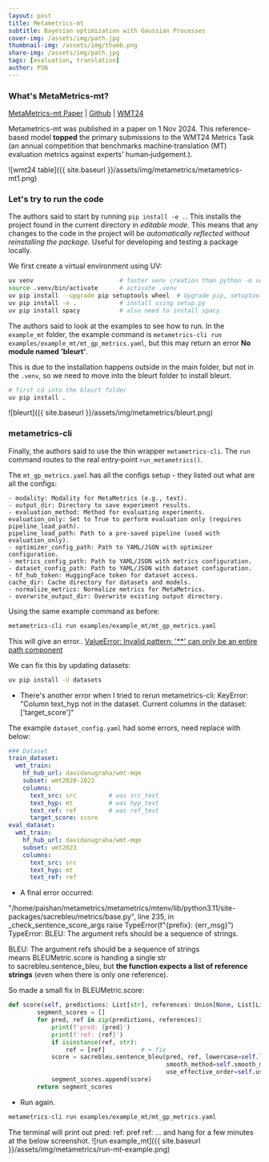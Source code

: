 ```yaml
---
layout: post
title: Metametrics-mt
subtitle: Bayesian optimization with Gaussian Processes
cover-img: /assets/img/path.jpg
thumbnail-img: /assets/img/thumb.png
share-img: /assets/img/path.jpg
tags: [evaluation, translation]
author: PSN
---
```


### What's MetaMetrics-mt?

[MetaMetrics-mt Paper](https://arxiv.org/html/2411.00390v1) | [Github](https://github.com/meta-metrics/metametrics/tree/main) | [WMT24](https://www2.statmt.org/wmt24/pdf/2024.wmt-1.2.pdf)

Metametrics-mt was published in a paper on 1 Nov 2024. This reference-based model **topped** the primary submissions to the WMT24 Metrics Task (an annual competition that benchmarks machine‑translation (MT) evaluation metrics against experts' human‑judgement.). 

![wmt24 table]({{ site.baseurl }}/assets/img/metametrics/metametrics-mt1.png) 

### Let's try to run the code

The authors said to start by running `pip install -e .`. This installs the project found in the current directory in *editable mode*. This means that any changes to the code in the project will be *automatically reflected without reinstalling the package.* Useful for developing and testing a package locally.

We first create a virtual environment using UV:
```bash
uv venv                        # faster venv creation than python -m venv
source .venv/bin/activate      # activate .venv
uv pip install --upgrade pip setuptools wheel  # Upgrade pip, setuptools & wheel 
uv pip install -e .            # install using setup.py 
uv pip install spacy           # also need to install spacy 
```

The authors said to look at the examples to see how to run. 
In the `example_mt` folder, the example command is 
`metametrics-cli run examples/example_mt/mt_gp_metrics.yaml`, but this may return an error **No module named 'bleurt'**. 

This is due to the installation happens outside in the main folder, but not in the `.venv`, so we need to move into the bleurt folder to install bleurt.
```bash
# first cd into the bleurt folder
uv pip install . 
```

![bleurt]({{ site.baseurl }}/assets/img/metametrics/bleurt.png) 


### metametrics-cli
Finally, the authors said to use the thin wrapper `metametrics-cli`. 
The `run` command routes to the real entry‑point `run_metametrics()`. 

The `mt_gp_metrics.yaml` has all the configs setup - they listed out what are all the configs:
```{note}
- modality: Modality for MetaMetrics (e.g., text).
- output_dir: Directory to save experiment results.
- evaluation_method: Method for evaluating experiments.
evaluation_only: Set to True to perform evaluation only (requires pipeline_load_path).
pipeline_load_path: Path to a pre-saved pipeline (used with evaluation_only).
- optimizer_config_path: Path to YAML/JSON with optimizer configuration.
- metrics_config_path: Path to YAML/JSON with metrics configuration.
- dataset_config_path: Path to YAML/JSON with dataset configuration.
- hf_hub_token: HuggingFace token for dataset access.
cache_dir: Cache directory for datasets and models.
- normalize_metrics: Normalize metrics for MetaMetrics.
- overwrite_output_dir: Overwrite existing output directory.
```

Using the same example command as before:
```bash
metametrics-cli run examples/example_mt/mt_gp_metrics.yaml
```

This will give an error.. [ValueError: Invalid pattern: '**' can only be an entire path component](https://stackoverflow.com/questions/77671277/valueerror-invalid-pattern-can-only-be-an-entire-path-component?utm_source=chatgpt.com)

We can fix this by updating datasets:
```bash
uv pip install -U datasets
```

- There's another error when I tried to rerun metametrics-cli:
KeyError: "Column text_hyp not in the dataset. Current columns in the dataset: ['target_score']"

The example `dataset_config.yaml` had some errors, need replace with below: 
```yaml
### Dataset
train_dataset:
  wmt_train:
    hf_hub_url: davidanugraha/wmt-mqm
    subset: wmt2020-2022
    columns:
      text_src: src         # was src_text
      text_hyp: mt          # was hyp_text
      text_ref: ref         # was ref_text
      target_score: score
eval_dataset:
  wmt_train:
    hf_hub_url: davidanugraha/wmt-mqm
    subset: wmt2023
    columns:
      text_src: src
      text_hyp: mt
      text_ref: ref
```

- A final error occurred: 

"/home/paishan/metametrics/metametrics/mtenv/lib/python3.11/site-packages/sacrebleu/metrics/base.py", line 235, in _check_sentence_score_args
    raise TypeError(f"{prefix}: {err_msg}")
TypeError: BLEU: The argument refs should be a sequence of strings.


BLEU: The argument refs should be a sequence of strings means BLEUMetric.score is handing a single str to sacrebleu.sentence_bleu, but **the function expects a list of reference strings** (even when there is only one reference).

So made a small fix in BLEUMetric.score:
```python
def score(self, predictions: List[str], references: Union[None, List[List[str]]]=None, sources: Union[None, List[str]]=None) -> List[float]:
        segment_scores = []
        for pred, ref in zip(predictions, references):
            print(f'pred: {pred}')
            print(f'ref: {ref}')
            if isinstance(ref, str):
                ref = [ref]          # ⬅️ fix
            score = sacrebleu.sentence_bleu(pred, ref, lowercase=self.lowercase, tokenize=self.tokenize,
                                            smooth_method=self.smooth_method, smooth_value=self.smooth_value,
                                            use_effective_order=self.use_effective_order).score
            segment_scores.append(score)
        return segment_scores
```

- Run again.
```bash
metametrics-cli run examples/example_mt/mt_gp_metrics.yaml
```

The terminal will print out pred: ref: pref ref: ... and hang for a few minutes at the below screenshot. 
![run example_mt]({{ site.baseurl }}/assets/img/metametrics/run-mt-example.png)
